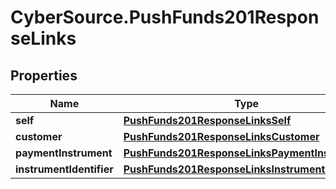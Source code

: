 # CyberSource.PushFunds201ResponseLinks

## Properties
Name | Type | Description | Notes
------------ | ------------- | ------------- | -------------
**self** | [**PushFunds201ResponseLinksSelf**](PushFunds201ResponseLinksSelf.md) |  | [optional] 
**customer** | [**PushFunds201ResponseLinksCustomer**](PushFunds201ResponseLinksCustomer.md) |  | [optional] 
**paymentInstrument** | [**PushFunds201ResponseLinksPaymentInstrument**](PushFunds201ResponseLinksPaymentInstrument.md) |  | [optional] 
**instrumentIdentifier** | [**PushFunds201ResponseLinksInstrumentIdentifier**](PushFunds201ResponseLinksInstrumentIdentifier.md) |  | [optional] 



